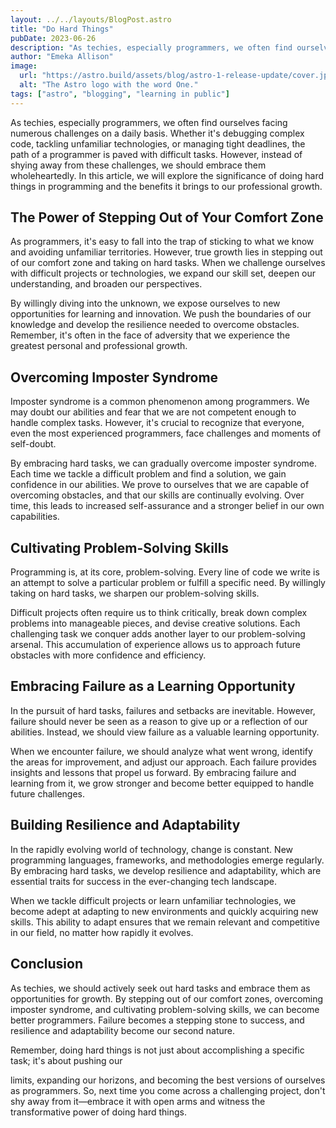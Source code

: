 ```yaml
---
layout: ../../layouts/BlogPost.astro
title: "Do Hard Things"
pubDate: 2023-06-26
description: "As techies, especially programmers, we often find ourselves facing numerous challenges on a daily basis, from debugging complex code to tackling unfamiliar technologies. However, instead of shying away from these challenges, we should embrace them wholeheartedly."
author: "Emeka Allison"
image:
  url: "https://astro.build/assets/blog/astro-1-release-update/cover.jpeg"
  alt: "The Astro logo with the word One."
tags: ["astro", "blogging", "learning in public"]
---
```


As techies, especially programmers, we often find ourselves facing numerous challenges on a daily basis. Whether it's debugging complex code, tackling unfamiliar technologies, or managing tight deadlines, the path of a programmer is paved with difficult tasks. However, instead of shying away from these challenges, we should embrace them wholeheartedly. In this article, we will explore the significance of doing hard things in programming and the benefits it brings to our professional growth.

## The Power of Stepping Out of Your Comfort Zone

As programmers, it's easy to fall into the trap of sticking to what we know and avoiding unfamiliar territories. However, true growth lies in stepping out of our comfort zone and taking on hard tasks. When we challenge ourselves with difficult projects or technologies, we expand our skill set, deepen our understanding, and broaden our perspectives.

By willingly diving into the unknown, we expose ourselves to new opportunities for learning and innovation. We push the boundaries of our knowledge and develop the resilience needed to overcome obstacles. Remember, it's often in the face of adversity that we experience the greatest personal and professional growth.

## Overcoming Imposter Syndrome

Imposter syndrome is a common phenomenon among programmers. We may doubt our abilities and fear that we are not competent enough to handle complex tasks. However, it's crucial to recognize that everyone, even the most experienced programmers, face challenges and moments of self-doubt.

By embracing hard tasks, we can gradually overcome imposter syndrome. Each time we tackle a difficult problem and find a solution, we gain confidence in our abilities. We prove to ourselves that we are capable of overcoming obstacles, and that our skills are continually evolving. Over time, this leads to increased self-assurance and a stronger belief in our own capabilities.

## Cultivating Problem-Solving Skills

Programming is, at its core, problem-solving. Every line of code we write is an attempt to solve a particular problem or fulfill a specific need. By willingly taking on hard tasks, we sharpen our problem-solving skills.

Difficult projects often require us to think critically, break down complex problems into manageable pieces, and devise creative solutions. Each challenging task we conquer adds another layer to our problem-solving arsenal. This accumulation of experience allows us to approach future obstacles with more confidence and efficiency.

## Embracing Failure as a Learning Opportunity

In the pursuit of hard tasks, failures and setbacks are inevitable. However, failure should never be seen as a reason to give up or a reflection of our abilities. Instead, we should view failure as a valuable learning opportunity.

When we encounter failure, we should analyze what went wrong, identify the areas for improvement, and adjust our approach. Each failure provides insights and lessons that propel us forward. By embracing failure and learning from it, we grow stronger and become better equipped to handle future challenges.

## Building Resilience and Adaptability

In the rapidly evolving world of technology, change is constant. New programming languages, frameworks, and methodologies emerge regularly. By embracing hard tasks, we develop resilience and adaptability, which are essential traits for success in the ever-changing tech landscape.

When we tackle difficult projects or learn unfamiliar technologies, we become adept at adapting to new environments and quickly acquiring new skills. This ability to adapt ensures that we remain relevant and competitive in our field, no matter how rapidly it evolves.

## Conclusion

As techies, we should actively seek out hard tasks and embrace them as opportunities for growth. By stepping out of our comfort zones, overcoming imposter syndrome, and cultivating problem-solving skills, we can become better programmers. Failure becomes a stepping stone to success, and resilience and adaptability become our second nature.

Remember, doing hard things is not just about accomplishing a specific task; it's about pushing our

limits, expanding our horizons, and becoming the best versions of ourselves as programmers. So, next time you come across a challenging project, don't shy away from it—embrace it with open arms and witness the transformative power of doing hard things.
